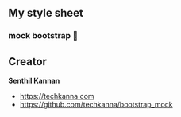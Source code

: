 ## My style sheet

### mock bootstrap 🤡

## Creator

**Senthil Kannan**

- <https://techkanna.com>
- <https://github.com/techkanna/bootstrap_mock>
